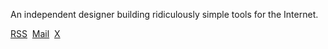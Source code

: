 An independent designer building ridiculously simple tools for the Internet.

[RSS](https://calebjolliffe.co/rss)&nbsp;
[Mail](mailto:calebjolliffe@proton.me)&nbsp;
[X](https://x.com/calebjolliffe)
